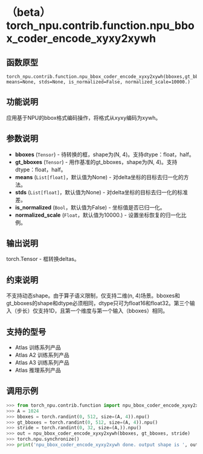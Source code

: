 # （beta）torch\_npu.contrib.function.npu\_bbox\_coder\_encode\_xyxy2xywh

## 函数原型

```
torch_npu.contrib.function.npu_bbox_coder_encode_xyxy2xywh(bboxes,gt_bboxes, means=None, stds=None, is_normalized=False, normalized_scale=10000.)
```

## 功能说明

应用基于NPU的bbox格式编码操作，将格式从xyxy编码为xywh。

## 参数说明

-   **bboxes** (`Tensor`) - 待转换的框，shape为\(N, 4\)。支持dtype：float，half。
-   **gt_bboxes** (`Tensor`) - 用作基准的gt\_bboxes，shape为\(N, 4\)。支持dtype：float，half。
-   **means** (`List[float]`，默认值为None) - 对delta坐标的目标去归一化的方法。
-   **stds** (`List[float]`，默认值为None) - 对delta坐标的目标去归一化的标准差。
-   **is_normalized** (`Bool`，默认值为False) - 坐标值是否已归一化。
-   **normalized_scale** (`Float`，默认值为10000.) - 设置坐标恢复的归一化比例。

## 输出说明

torch.Tensor - 框转换deltas。

## 约束说明

不支持动态shape。由于算子语义限制，仅支持二维\(n, 4\)场景。bboxes和gt\_bboxes的shape和dtype必须相同，dtype只可为float16和float32。第三个输入（步长）仅支持1D，且第一个维度与第一个输入（bboxes）相同。

## 支持的型号

-   <term>Atlas 训练系列产品</term>
-   <term>Atlas A2 训练系列产品</term>
-   <term>Atlas A3 训练系列产品</term>
-   <term>Atlas 推理系列产品</term>

## 调用示例

```python
>>> from torch_npu.contrib.function import npu_bbox_coder_encode_xyxy2xywh
>>> A = 1024
>>> bboxes = torch.randint(0, 512, size=(A, 4)).npu()
>>> gt_bboxes = torch.randint(0, 512, size=(A, 4)).npu()
>>> stride = torch.randint(0, 32, size=(A,)).npu()
>>> out = npu_bbox_coder_encode_xyxy2xywh(bboxes, gt_bboxes, stride)
>>> torch.npu.synchronize()
>>> print('npu_bbox_coder_encode_xyxy2xywh done. output shape is ', out.shape)
```


